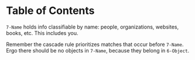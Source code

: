 
# Table of Contents



`7-Name` holds info classifiable by name: people, organizations, websites, books, etc.  This includes you.

Remember the cascade rule prioritizes matches that occur before `7-Name`.  Ergo there should be no objects in `7-Name`, because they belong in `6-Object`.

